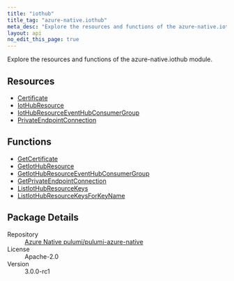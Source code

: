 ```yaml
---
title: "iothub"
title_tag: "azure-native.iothub"
meta_desc: "Explore the resources and functions of the azure-native.iothub module."
layout: api
no_edit_this_page: true
---
```


<!-- WARNING: this file was generated by Pulumi Docs Generator. -->
<!-- Do not edit by hand unless you're certain you know what you are doing! -->

Explore the resources and functions of the azure-native.iothub module.

<h2 id="resources">Resources</h2>
<ul class="api">
    <li><a href="certificate/" title="Certificate">Certificate</a></li>
    <li><a href="iothubresource/" title="IotHubResource">IotHubResource</a></li>
    <li><a href="iothubresourceeventhubconsumergroup/" title="IotHubResourceEventHubConsumerGroup">IotHubResourceEventHubConsumerGroup</a></li>
    <li><a href="privateendpointconnection/" title="PrivateEndpointConnection">PrivateEndpointConnection</a></li>
</ul>

<h2 id="functions">Functions</h2>
<ul class="api">
    <li><a href="getcertificate/" title="GetCertificate">GetCertificate</a></li>
    <li><a href="getiothubresource/" title="GetIotHubResource">GetIotHubResource</a></li>
    <li><a href="getiothubresourceeventhubconsumergroup/" title="GetIotHubResourceEventHubConsumerGroup">GetIotHubResourceEventHubConsumerGroup</a></li>
    <li><a href="getprivateendpointconnection/" title="GetPrivateEndpointConnection">GetPrivateEndpointConnection</a></li>
    <li><a href="listiothubresourcekeys/" title="ListIotHubResourceKeys">ListIotHubResourceKeys</a></li>
    <li><a href="listiothubresourcekeysforkeyname/" title="ListIotHubResourceKeysForKeyName">ListIotHubResourceKeysForKeyName</a></li>
</ul>

<h2 id="package-details">Package Details</h2>
<dl class="package-details">
	<dt>Repository</dt>
	<dd><a href="https://github.com/pulumi/pulumi-azure-native">Azure Native pulumi/pulumi-azure-native</a></dd>
	<dt>License</dt>
	<dd>Apache-2.0</dd>
	<dt>Version</dt>
	<dd>3.0.0-rc1</dd>
</dl>

